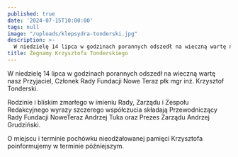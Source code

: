 ```yaml
---
published: true
date: '2024-07-15T10:00:00'
tags: null
image: "/uploads/klepsydra-tonderski.jpg"
description: >-
  W niedzielę 14 lipca w godzinach porannych odszedł na wieczną wartę nasz Przyjaciel, Członek Rady Fundacji Nowe Teraz płk mgr inż. Krzysztof Tonderski.
title: Żegnamy Krzysztofa Tonderskiego
---
```


W niedzielę 14 lipca w godzinach porannych odszedł na wieczną wartę nasz Przyjaciel, Członek Rady Fundacji Nowe Teraz płk mgr inż. Krzysztof Tonderski. 

Rodzinie i bliskim zmarłego w imieniu Rady, Zarządu i Zespołu Redakcyjnego wyrazy szczerego współczucia składają Przewodniczący Rady Fundacji NoweTeraz Andrzej Tuka oraz Prezes Zarządu Andrzej Grudziński. 

O miejscu i terminie pochówku nieodżałowanej pamięci Krzysztofa poinformujemy w terminie późniejszym.